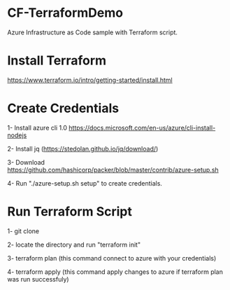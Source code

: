 # CF-TerraformDemo
Azure Infrastructure as Code sample with Terraform script.

# Install Terraform

https://www.terraform.io/intro/getting-started/install.html

# Create Credentials

1- Install azure cli 1.0 https://docs.microsoft.com/en-us/azure/cli-install-nodejs 

2- Install jq (https://stedolan.github.io/jq/download/)

3- Download https://github.com/hashicorp/packer/blob/master/contrib/azure-setup.sh

4- Run "./azure-setup.sh setup" to create credentials.

# Run Terraform Script

1- git clone

2- locate the directory and run "terraform init"

3- terraform plan (this command connect to azure with your credentials)

4- terraform apply (this command apply changes to azure if terraform plan was run successfuly)
